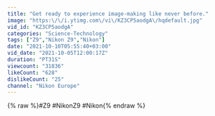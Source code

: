 ```yaml
---
title: "Get ready to experience image-making like never before."
image: "https:\/\/i.ytimg.com\/vi\/KZ3CP5aodgA\/hqdefault.jpg"
vid_id: "KZ3CP5aodgA"
categories: "Science-Technology"
tags: ["Z9","Nikon Z9","Nikon"]
date: "2021-10-10T05:55:40+03:00"
vid_date: "2021-10-05T12:00:17Z"
duration: "PT31S"
viewcount: "31836"
likeCount: "628"
dislikeCount: "25"
channel: "Nikon Europe"
---
```

{% raw %}#Z9 #NikonZ9 #Nikon{% endraw %}
